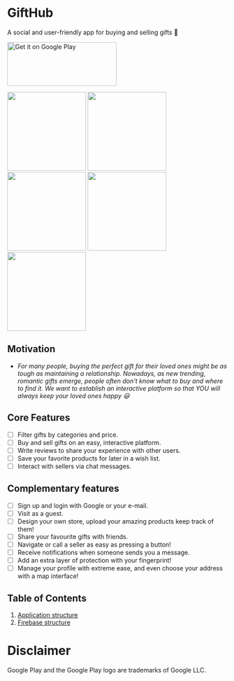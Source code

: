 # GiftHub

A social and user-friendly app for buying and selling gifts :gift:



<a href='https://play.google.com/store/apps/details?id=com.technion.gifthub_2021a&pcampaignid=pcampaignidMKT-Other-global-all-co-prtnr-py-PartBadge-Mar2515-1'><img alt='Get it on Google Play' src='https://play.google.com/intl/en_us/badges/static/images/badges/en_badge_web_generic.png' width="250" height="100"/></a>

<img src="docs/1.jpeg" width="180"> <img src="docs/2.jpeg" width="180"> <img src="docs/3.jpeg" width="180"> <img src="docs/4.jpeg" width="180"> <img src="docs/5.jpeg" width="180">


## Motivation

* *For many people, buying the perfect gift for their loved ones might be as tough as maintaining a relationship. Nowadays, as new trending, romantic gifts emerge, people often don't know what to buy and where to find it. We want to establish an interactive platform so that YOU will always keep your loved ones happy :smiley:*

## Core Features

* [ ] Filter gifts by categories and price.
* [ ] Buy and sell gifts on an easy, interactive platform.
* [ ] Write reviews to share your experience with other users.
* [ ] Save your favorite products for later in a wish list.
* [ ] Interact with sellers via chat messages.

## Complementary features

* [ ] Sign up and login with Google or your e-mail.
* [ ] Visit as a guest.
* [ ] Design your own store, upload your amazing products keep track of them!
* [ ] Share your favourite gifts with friends.
* [ ] Navigate or call a seller as easy as pressing a button!
* [ ] Receive notifications when someone sends you a message.
* [ ] Add an extra layer of protection with your fingerprint!
* [ ] Manage your profile with extreme ease, and even choose your address with a map interface!

## Table of Contents
1. [Application structure](docs/applicationstracture2.md)
2. [Firebase structure](docs/FirebaseStructure2.md)

# Disclaimer

Google Play and the Google Play logo are trademarks of Google LLC.


